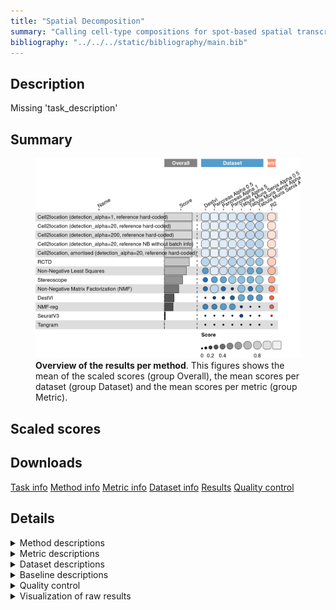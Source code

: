 ```yaml
---
title: "Spatial Decomposition"
summary: "Calling cell-type compositions for spot-based spatial transcriptomics data"
bibliography: "../../../static/bibliography/main.bib"
---
```


<script src="index_files/libs/htmlwidgets-1.5.4/htmlwidgets.js"></script>
<link href="index_files/libs/datatables-css-0.0.0/datatables-crosstalk.css" rel="stylesheet" />
<script src="index_files/libs/datatables-binding-0.25/datatables.js"></script>
<script src="index_files/libs/jquery-3.6.0/jquery-3.6.0.min.js"></script>
<link href="index_files/libs/dt-core-1.11.3/css/jquery.dataTables.min.css" rel="stylesheet" />
<link href="index_files/libs/dt-core-1.11.3/css/jquery.dataTables.extra.css" rel="stylesheet" />
<script src="index_files/libs/dt-core-1.11.3/js/jquery.dataTables.min.js"></script>
<link href="index_files/libs/dt-ext-select-1.11.3/css/select.dataTables.min.css" rel="stylesheet" />
<script src="index_files/libs/dt-ext-select-1.11.3/js/dataTables.select.min.js"></script>
<link href="index_files/libs/dt-ext-searchpanes-1.11.3/css/searchPanes.dataTables.min.css" rel="stylesheet" />
<script src="index_files/libs/dt-ext-searchpanes-1.11.3/js/dataTables.searchPanes.min.js"></script>
<script src="index_files/libs/jszip-1.11.3/jszip.min.js"></script>
<script src="index_files/libs/pdfmake-1.11.3/pdfmake.js"></script>
<script src="index_files/libs/pdfmake-1.11.3/vfs_fonts.js"></script>
<link href="index_files/libs/dt-ext-buttons-1.11.3/css/buttons.dataTables.min.css" rel="stylesheet" />
<script src="index_files/libs/dt-ext-buttons-1.11.3/js/dataTables.buttons.min.js"></script>
<script src="index_files/libs/dt-ext-buttons-1.11.3/js/buttons.html5.min.js"></script>
<script src="index_files/libs/dt-ext-buttons-1.11.3/js/buttons.colVis.min.js"></script>
<script src="index_files/libs/dt-ext-buttons-1.11.3/js/buttons.print.min.js"></script>
<link href="index_files/libs/crosstalk-1.2.0/css/crosstalk.min.css" rel="stylesheet" />
<script src="index_files/libs/crosstalk-1.2.0/js/crosstalk.min.js"></script>
<script src="index_files/libs/kePrint-0.0.1/kePrint.js"></script>
<link href="index_files/libs/lightable-0.0.1/lightable.css" rel="stylesheet" />


## Description

Missing 'task_description'

## Summary

<figure>
<img src="index.markdown_strict_files/figure-markdown_strict/summary-1.png" width="771" alt="Overview of the results per method. This figures shows the mean of the scaled scores (group Overall), the mean scores per dataset (group Dataset) and the mean scores per metric (group Metric)." />
<figcaption aria-hidden="true"><strong>Overview of the results per method</strong>. This figures shows the mean of the scaled scores (group Overall), the mean scores per dataset (group Dataset) and the mean scores per metric (group Metric).</figcaption>
</figure>

## Scaled scores

<div id="htmlwidget-9a8aeed7b8a10c10c9c7" style="width:100%;height:auto;" class="datatables html-widget"></div>
<script type="application/json" data-for="htmlwidget-9a8aeed7b8a10c10c9c7">{"x":{"filter":"none","vertical":false,"extensions":["Select","SearchPanes","Buttons"],"data":[["<a href=\"/bibliography#kleshchevnikov2022cell2location\">Cell2location, amortised (detection_alpha=20, reference hard-coded)<\/a>","<a href=\"/bibliography#kleshchevnikov2022cell2location\">Cell2location (detection_alpha=20, reference hard-coded)<\/a>","<a href=\"/bibliography#kleshchevnikov2022cell2location\">Cell2location (detection_alpha=1, reference hard-coded)<\/a>","<a href=\"/bibliography#kleshchevnikov2022cell2location\">Cell2location (detection_alpha=200, reference hard-coded)<\/a>","<a href=\"/bibliography#kleshchevnikov2022cell2location\">Cell2location (detection_alpha=20, reference NB without batch info)<\/a>","<a href=\"/bibliography#kleshchevnikov2022cell2location\">Cell2location, amortised (detection_alpha=20, reference hard-coded)<\/a>","<a href=\"/bibliography#kleshchevnikov2022cell2location\">Cell2location, amortised (detection_alpha=20, reference hard-coded)<\/a>","<a href=\"/bibliography#kleshchevnikov2022cell2location\">Cell2location (detection_alpha=200, reference hard-coded)<\/a>","<a href=\"/bibliography#kleshchevnikov2022cell2location\">Cell2location (detection_alpha=20, reference hard-coded)<\/a>","<a href=\"/bibliography#kleshchevnikov2022cell2location\">Cell2location (detection_alpha=1, reference hard-coded)<\/a>","<a href=\"/bibliography#kleshchevnikov2022cell2location\">Cell2location (detection_alpha=20, reference NB without batch info)<\/a>","<a href=\"/bibliography#lawson1995solving\">Non-Negative Least Squares<\/a>","<a href=\"/bibliography#kleshchevnikov2022cell2location\">Cell2location (detection_alpha=20, reference NB without batch info)<\/a>","<a href=\"/bibliography#kleshchevnikov2022cell2location\">Cell2location (detection_alpha=20, reference hard-coded)<\/a>","<a href=\"/bibliography#kleshchevnikov2022cell2location\">Cell2location (detection_alpha=200, reference hard-coded)<\/a>","<a href=\"/bibliography#kleshchevnikov2022cell2location\">Cell2location (detection_alpha=1, reference hard-coded)<\/a>","<a href=\"/bibliography#kleshchevnikov2022cell2location\">Cell2location (detection_alpha=1, reference hard-coded)<\/a>","<a href=\"/bibliography#cable2021robust\">RCTD<\/a>","<a href=\"/bibliography#kleshchevnikov2022cell2location\">Cell2location (detection_alpha=20, reference NB without batch info)<\/a>","<a href=\"/bibliography#kleshchevnikov2022cell2location\">Cell2location (detection_alpha=20, reference hard-coded)<\/a>","<a href=\"/bibliography#kleshchevnikov2022cell2location\">Cell2location (detection_alpha=200, reference hard-coded)<\/a>","<a href=\"/bibliography#kleshchevnikov2022cell2location\">Cell2location, amortised (detection_alpha=20, reference hard-coded)<\/a>","<a href=\"/bibliography#kleshchevnikov2022cell2location\">Cell2location (detection_alpha=1, reference hard-coded)<\/a>","<a href=\"/bibliography#kleshchevnikov2022cell2location\">Cell2location (detection_alpha=20, reference hard-coded)<\/a>","<a href=\"/bibliography#kleshchevnikov2022cell2location\">Cell2location (detection_alpha=200, reference hard-coded)<\/a>","<a href=\"/bibliography#kleshchevnikov2022cell2location\">Cell2location (detection_alpha=20, reference NB without batch info)<\/a>","<a href=\"/bibliography#kleshchevnikov2022cell2location\">Cell2location, amortised (detection_alpha=20, reference hard-coded)<\/a>","<a href=\"/bibliography#kleshchevnikov2022cell2location\">Cell2location (detection_alpha=1, reference hard-coded)<\/a>","<a href=\"/bibliography#kleshchevnikov2022cell2location\">Cell2location (detection_alpha=20, reference hard-coded)<\/a>","<a href=\"/bibliography#kleshchevnikov2022cell2location\">Cell2location (detection_alpha=200, reference hard-coded)<\/a>","<a href=\"/bibliography#cable2021robust\">RCTD<\/a>","<a href=\"/bibliography#kleshchevnikov2022cell2location\">Cell2location, amortised (detection_alpha=20, reference hard-coded)<\/a>","<a href=\"/bibliography#kleshchevnikov2022cell2location\">Cell2location (detection_alpha=20, reference NB without batch info)<\/a>","<a href=\"/bibliography#lawson1995solving\">Non-Negative Least Squares<\/a>","<a href=\"/bibliography#cable2021robust\">RCTD<\/a>","<a href=\"/bibliography#kleshchevnikov2022cell2location\">Cell2location (detection_alpha=1, reference hard-coded)<\/a>","<a href=\"/bibliography#kleshchevnikov2022cell2location\">Cell2location (detection_alpha=20, reference hard-coded)<\/a>","<a href=\"/bibliography#kleshchevnikov2022cell2location\">Cell2location (detection_alpha=200, reference hard-coded)<\/a>","<a href=\"/bibliography#cable2021robust\">RCTD<\/a>","<a href=\"/bibliography#kleshchevnikov2022cell2location\">Cell2location (detection_alpha=1, reference hard-coded)<\/a>","<a href=\"/bibliography#kleshchevnikov2022cell2location\">Cell2location (detection_alpha=20, reference hard-coded)<\/a>","<a href=\"/bibliography#kleshchevnikov2022cell2location\">Cell2location (detection_alpha=20, reference NB without batch info)<\/a>","<a href=\"/bibliography#kleshchevnikov2022cell2location\">Cell2location (detection_alpha=200, reference hard-coded)<\/a>","<a href=\"/bibliography#cichocki2009fast\">Non-Negative Matrix Factorization (NMF)<\/a>","<a href=\"/bibliography#cable2021robust\">RCTD<\/a>","<a href=\"/bibliography#lawson1995solving\">Non-Negative Least Squares<\/a>","<a href=\"/bibliography#kleshchevnikov2022cell2location\">Cell2location (detection_alpha=20, reference NB without batch info)<\/a>","<a href=\"/bibliography#kleshchevnikov2022cell2location\">Cell2location, amortised (detection_alpha=20, reference hard-coded)<\/a>","<a href=\"/bibliography#cable2021robust\">RCTD<\/a>","<a href=\"/bibliography#kleshchevnikov2022cell2location\">Cell2location, amortised (detection_alpha=20, reference hard-coded)<\/a>","<a href=\"/bibliography#cable2021robust\">RCTD<\/a>","<a href=\"/bibliography#lawson1995solving\">Non-Negative Least Squares<\/a>","<a href=\"/bibliography#andersson2020single\">Stereoscope<\/a>","<a href=\"/bibliography#andersson2020single\">Stereoscope<\/a>","<a href=\"/bibliography#lawson1995solving\">Non-Negative Least Squares<\/a>","<a href=\"/bibliography#cable2021robust\">RCTD<\/a>","<a href=\"/bibliography#andersson2020single\">Stereoscope<\/a>","<a href=\"/bibliography#cichocki2009fast\">Non-Negative Matrix Factorization (NMF)<\/a>","<a href=\"/bibliography#cichocki2009fast\">Non-Negative Matrix Factorization (NMF)<\/a>","<a href=\"/bibliography#andersson2020single\">Stereoscope<\/a>","<a href=\"/bibliography#andersson2020single\">Stereoscope<\/a>","<a href=\"/bibliography#lopez2022destvi\">DestVI<\/a>","<a href=\"/bibliography#lawson1995solving\">Non-Negative Least Squares<\/a>","<a href=\"/bibliography#andersson2020single\">Stereoscope<\/a>","<a href=\"/bibliography#lawson1995solving\">Non-Negative Least Squares<\/a>","<a href=\"/bibliography#rodriques2019slide\">NMF-reg<\/a>","<a href=\"/bibliography#andersson2020single\">Stereoscope<\/a>","<a href=\"/bibliography#lopez2022destvi\">DestVI<\/a>","<a href=\"/bibliography#lawson1995solving\">Non-Negative Least Squares<\/a>","<a href=\"/bibliography#rodriques2019slide\">NMF-reg<\/a>","<a href=\"/bibliography#lopez2022destvi\">DestVI<\/a>","<a href=\"/bibliography#cichocki2009fast\">Non-Negative Matrix Factorization (NMF)<\/a>","<a href=\"/bibliography#rodriques2019slide\">NMF-reg<\/a>","<a href=\"/bibliography#rodriques2019slide\">NMF-reg<\/a>","<a href=\"/bibliography#cichocki2009fast\">Non-Negative Matrix Factorization (NMF)<\/a>","<a href=\"/bibliography#andersson2020single\">Stereoscope<\/a>","<a href=\"/bibliography#cichocki2009fast\">Non-Negative Matrix Factorization (NMF)<\/a>","<a href=\"/bibliography#cichocki2009fast\">Non-Negative Matrix Factorization (NMF)<\/a>","<a href=\"/bibliography#lopez2022destvi\">DestVI<\/a>","<a href=\"/bibliography#lopez2022destvi\">DestVI<\/a>","<a href=\"/bibliography#stuart2019comprehensive\">SeuratV3<\/a>","<a href=\"/bibliography#lopez2022destvi\">DestVI<\/a>","<a href=\"/bibliography#rodriques2019slide\">NMF-reg<\/a>","<a href=\"/bibliography#lopez2022destvi\">DestVI<\/a>","<a href=\"/bibliography#cichocki2009fast\">Non-Negative Matrix Factorization (NMF)<\/a>","<a href=\"/bibliography#rodriques2019slide\">NMF-reg<\/a>","<a href=\"/bibliography#lopez2022destvi\">DestVI<\/a>","<a href=\"/bibliography#stuart2019comprehensive\">SeuratV3<\/a>","<a href=\"/bibliography#biancalani2021deep\">Tangram<\/a>","<a href=\"/bibliography#biancalani2021deep\">Tangram<\/a>","<a href=\"/bibliography#biancalani2021deep\">Tangram<\/a>","<a href=\"/bibliography#biancalani2021deep\">Tangram<\/a>","<a href=\"/bibliography#biancalani2021deep\">Tangram<\/a>","<a href=\"/bibliography#rodriques2019slide\">NMF-reg<\/a>","<a href=\"/bibliography#stuart2019comprehensive\">SeuratV3<\/a>","<a href=\"/bibliography#biancalani2021deep\">Tangram<\/a>","<a href=\"/bibliography#stuart2019comprehensive\">SeuratV3<\/a>","<a href=\"/bibliography#biancalani2021deep\">Tangram<\/a>","<a href=\"/bibliography#stuart2019comprehensive\">SeuratV3<\/a>","<a href=\"/bibliography#stuart2019comprehensive\">SeuratV3<\/a>","<a href=\"/bibliography#rodriques2019slide\">NMF-reg<\/a>","<a href=\"/bibliography#stuart2019comprehensive\">SeuratV3<\/a>","<a href=\"/bibliography#biancalani2021deep\">Tangram<\/a>","<a href=\"/bibliography#stuart2019comprehensive\">SeuratV3<\/a>"],["<a href=\"/bibliography#luecken2022benchmarking\">Pancreas (alpha=0.5)<\/a>","<a href=\"/bibliography#luecken2022benchmarking\">Pancreas (alpha=0.5)<\/a>","<a href=\"/bibliography#luecken2022benchmarking\">Pancreas (alpha=0.5)<\/a>","<a href=\"/bibliography#luecken2022benchmarking\">Pancreas (alpha=0.5)<\/a>","<a href=\"/bibliography#luecken2022benchmarking\">Pancreas (alpha=0.5)<\/a>","<a href=\"/bibliography#lopez2022destvi\">DestVI<\/a>","<a href=\"/bibliography#luecken2022benchmarking\">Pancreas (alpha=1)<\/a>","<a href=\"/bibliography#lopez2022destvi\">DestVI<\/a>","<a href=\"/bibliography#lopez2022destvi\">DestVI<\/a>","<a href=\"/bibliography#lopez2022destvi\">DestVI<\/a>","<a href=\"/bibliography#luecken2022benchmarking\">Pancreas (alpha=1)<\/a>","<a href=\"/bibliography#luecken2022benchmarking\">Pancreas (alpha=0.5)<\/a>","<a href=\"/bibliography#lopez2022destvi\">DestVI<\/a>","<a href=\"/bibliography#luecken2022benchmarking\">Pancreas (alpha=1)<\/a>","<a href=\"/bibliography#luecken2022benchmarking\">Pancreas (alpha=1)<\/a>","<a href=\"/bibliography#luecken2022benchmarking\">Pancreas (alpha=1)<\/a>","<a href=\"/bibliography#luecken2022benchmarking\">Pancreas (alpha=5)<\/a>","<a href=\"/bibliography#luecken2022benchmarking\">Pancreas (alpha=0.5)<\/a>","<a href=\"/bibliography#luecken2022benchmarking\">Pancreas (alpha=5)<\/a>","<a href=\"/bibliography#luecken2022benchmarking\">Pancreas (alpha=5)<\/a>","<a href=\"/bibliography#luecken2022benchmarking\">Pancreas (alpha=5)<\/a>","<a href=\"/bibliography#luecken2022benchmarking\">Pancreas (alpha=5)<\/a>","Overall mean","Overall mean","Overall mean","Overall mean","Overall mean","<a href=\"/bibliography#tabula2020single\">Tabula muris senis (alpha=0.5)<\/a>","<a href=\"/bibliography#tabula2020single\">Tabula muris senis (alpha=0.5)<\/a>","<a href=\"/bibliography#tabula2020single\">Tabula muris senis (alpha=0.5)<\/a>","<a href=\"/bibliography#luecken2022benchmarking\">Pancreas (alpha=1)<\/a>","<a href=\"/bibliography#tabula2020single\">Tabula muris senis (alpha=0.5)<\/a>","<a href=\"/bibliography#tabula2020single\">Tabula muris senis (alpha=0.5)<\/a>","<a href=\"/bibliography#luecken2022benchmarking\">Pancreas (alpha=1)<\/a>","<a href=\"/bibliography#tabula2020single\">Tabula muris senis (alpha=0.5)<\/a>","<a href=\"/bibliography#tabula2020single\">Tabula muris senis (alpha=1)<\/a>","<a href=\"/bibliography#tabula2020single\">Tabula muris senis (alpha=1)<\/a>","<a href=\"/bibliography#tabula2020single\">Tabula muris senis (alpha=1)<\/a>","Overall mean","<a href=\"/bibliography#tabula2020single\">Tabula muris senis (alpha=5)<\/a>","<a href=\"/bibliography#tabula2020single\">Tabula muris senis (alpha=5)<\/a>","<a href=\"/bibliography#tabula2020single\">Tabula muris senis (alpha=1)<\/a>","<a href=\"/bibliography#tabula2020single\">Tabula muris senis (alpha=5)<\/a>","<a href=\"/bibliography#luecken2022benchmarking\">Pancreas (alpha=0.5)<\/a>","<a href=\"/bibliography#lopez2022destvi\">DestVI<\/a>","<a href=\"/bibliography#luecken2022benchmarking\">Pancreas (alpha=5)<\/a>","<a href=\"/bibliography#tabula2020single\">Tabula muris senis (alpha=5)<\/a>","<a href=\"/bibliography#tabula2020single\">Tabula muris senis (alpha=1)<\/a>","<a href=\"/bibliography#luecken2022benchmarking\">Pancreas (alpha=5)<\/a>","<a href=\"/bibliography#tabula2020single\">Tabula muris senis (alpha=5)<\/a>","<a href=\"/bibliography#tabula2020single\">Tabula muris senis (alpha=1)<\/a>","<a href=\"/bibliography#tabula2020single\">Tabula muris senis (alpha=0.5)<\/a>","<a href=\"/bibliography#tabula2020single\">Tabula muris senis (alpha=5)<\/a>","<a href=\"/bibliography#luecken2022benchmarking\">Pancreas (alpha=5)<\/a>","Overall mean","<a href=\"/bibliography#tabula2020single\">Tabula muris senis (alpha=5)<\/a>","<a href=\"/bibliography#tabula2020single\">Tabula muris senis (alpha=0.5)<\/a>","<a href=\"/bibliography#tabula2020single\">Tabula muris senis (alpha=0.5)<\/a>","<a href=\"/bibliography#tabula2020single\">Tabula muris senis (alpha=5)<\/a>","<a href=\"/bibliography#tabula2020single\">Tabula muris senis (alpha=1)<\/a>","Overall mean","<a href=\"/bibliography#tabula2020single\">Tabula muris senis (alpha=0.5)<\/a>","<a href=\"/bibliography#tabula2020single\">Tabula muris senis (alpha=1)<\/a>","<a href=\"/bibliography#luecken2022benchmarking\">Pancreas (alpha=1)<\/a>","<a href=\"/bibliography#tabula2020single\">Tabula muris senis (alpha=5)<\/a>","<a href=\"/bibliography#luecken2022benchmarking\">Pancreas (alpha=1)<\/a>","<a href=\"/bibliography#luecken2022benchmarking\">Pancreas (alpha=0.5)<\/a>","<a href=\"/bibliography#tabula2020single\">Tabula muris senis (alpha=5)<\/a>","<a href=\"/bibliography#lopez2022destvi\">DestVI<\/a>","<a href=\"/bibliography#luecken2022benchmarking\">Pancreas (alpha=5)<\/a>","<a href=\"/bibliography#tabula2020single\">Tabula muris senis (alpha=1)<\/a>","Overall mean","<a href=\"/bibliography#luecken2022benchmarking\">Pancreas (alpha=0.5)<\/a>","<a href=\"/bibliography#lopez2022destvi\">DestVI<\/a>","<a href=\"/bibliography#tabula2020single\">Tabula muris senis (alpha=1)<\/a>","<a href=\"/bibliography#lopez2022destvi\">DestVI<\/a>","<a href=\"/bibliography#luecken2022benchmarking\">Pancreas (alpha=1)<\/a>","<a href=\"/bibliography#lopez2022destvi\">DestVI<\/a>","<a href=\"/bibliography#luecken2022benchmarking\">Pancreas (alpha=5)<\/a>","Overall mean","<a href=\"/bibliography#tabula2020single\">Tabula muris senis (alpha=0.5)<\/a>","<a href=\"/bibliography#luecken2022benchmarking\">Pancreas (alpha=0.5)<\/a>","Overall mean","<a href=\"/bibliography#luecken2022benchmarking\">Pancreas (alpha=1)<\/a>","<a href=\"/bibliography#luecken2022benchmarking\">Pancreas (alpha=5)<\/a>","<a href=\"/bibliography#tabula2020single\">Tabula muris senis (alpha=0.5)<\/a>","<a href=\"/bibliography#lopez2022destvi\">DestVI<\/a>","<a href=\"/bibliography#tabula2020single\">Tabula muris senis (alpha=1)<\/a>","<a href=\"/bibliography#tabula2020single\">Tabula muris senis (alpha=5)<\/a>","<a href=\"/bibliography#luecken2022benchmarking\">Pancreas (alpha=5)<\/a>","<a href=\"/bibliography#luecken2022benchmarking\">Pancreas (alpha=0.5)<\/a>","<a href=\"/bibliography#tabula2020single\">Tabula muris senis (alpha=0.5)<\/a>","<a href=\"/bibliography#tabula2020single\">Tabula muris senis (alpha=1)<\/a>","<a href=\"/bibliography#tabula2020single\">Tabula muris senis (alpha=5)<\/a>","<a href=\"/bibliography#tabula2020single\">Tabula muris senis (alpha=5)<\/a>","<a href=\"/bibliography#luecken2022benchmarking\">Pancreas (alpha=1)<\/a>","<a href=\"/bibliography#luecken2022benchmarking\">Pancreas (alpha=0.5)<\/a>","Overall mean","<a href=\"/bibliography#luecken2022benchmarking\">Pancreas (alpha=5)<\/a>","Overall mean","<a href=\"/bibliography#tabula2020single\">Tabula muris senis (alpha=1)<\/a>","<a href=\"/bibliography#luecken2022benchmarking\">Pancreas (alpha=1)<\/a>","<a href=\"/bibliography#lopez2022destvi\">DestVI<\/a>","<a href=\"/bibliography#lopez2022destvi\">DestVI<\/a>"],[0.938232060408914,0.927220297993309,0.926978646239252,0.92624004172418,0.925860479954771,0.901607874896548,0.90134173418126,0.898405810246326,0.89840133097297,0.898395883259656,0.898216489533274,0.898151642195188,0.897541745967031,0.896193262791384,0.895396904177043,0.894989992837817,0.874000482377635,0.873236485988656,0.873229294215011,0.872656606420696,0.867235908600057,0.864027945032441,0.850721062885752,0.849661043139753,0.84720099801196,0.843151808214128,0.839446825076579,0.836552318492547,0.835271637593787,0.833320175487664,0.828056264461866,0.826269928733954,0.82355715440992,0.812098546717623,0.781324334724555,0.770154030497462,0.766418056561014,0.762496562531573,0.759603172076405,0.753976086495897,0.751466109645112,0.747481288209473,0.747311583316874,0.745487142219161,0.741199784047366,0.738827482484862,0.736176205209414,0.734407812131851,0.733763838319651,0.710240420151086,0.698097064159063,0.697114209461223,0.684052907394539,0.669182788429334,0.668143456367599,0.661544432833675,0.631603504784515,0.625764961097994,0.607607900504665,0.577822503498685,0.559044206738948,0.538727680128474,0.533121857292658,0.520668873859482,0.507876729268587,0.500472703263322,0.49530162777347,0.494958105161932,0.48981372715305,0.470129487635342,0.460519567868247,0.441261081565901,0.407414607765938,0.396577767831607,0.34867419752015,0.334677241432612,0.318572306165349,0.315855399631147,0.297648327573047,0.294967543701427,0.188573148718442,0.150988144777334,0.144811658921822,0.131064395743278,0.126865663822845,0.105054296155784,-0.00913341534232281,-0.106597991494845,-0.137431272137131,-0.17225993457808,-0.18864207538972,-0.193585022720961,-0.210571310016285,-0.236084552590094,-0.241376886431896,-0.245313149251227,-0.272927369393957,-0.298659398070576,-0.369344406789293,-0.582764449171099,-0.629882697609147,-0.702320781830095,-0.942813022400626,-2.57535685697605],[0.938232060408914,0.927220297993309,0.926978646239252,0.92624004172418,0.925860479954771,0.901607874896548,0.90134173418126,0.898405810246326,0.89840133097297,0.898395883259656,0.898216489533274,0.898151642195188,0.897541745967031,0.896193262791384,0.895396904177043,0.894989992837817,0.874000482377635,0.873236485988656,0.873229294215011,0.872656606420696,0.867235908600057,0.864027945032441,0.850721062885752,0.849661043139753,0.84720099801196,0.843151808214128,0.839446825076579,0.836552318492547,0.835271637593787,0.833320175487664,0.828056264461866,0.826269928733954,0.82355715440992,0.812098546717623,0.781324334724555,0.770154030497462,0.766418056561014,0.762496562531573,0.759603172076405,0.753976086495897,0.751466109645112,0.747481288209473,0.747311583316874,0.745487142219161,0.741199784047366,0.738827482484862,0.736176205209414,0.734407812131851,0.733763838319651,0.710240420151086,0.698097064159063,0.697114209461223,0.684052907394539,0.669182788429334,0.668143456367599,0.661544432833675,0.631603504784515,0.625764961097994,0.607607900504665,0.577822503498685,0.559044206738948,0.538727680128474,0.533121857292658,0.520668873859482,0.507876729268587,0.500472703263322,0.49530162777347,0.494958105161932,0.48981372715305,0.470129487635342,0.460519567868247,0.441261081565901,0.407414607765938,0.396577767831607,0.34867419752015,0.334677241432612,0.318572306165349,0.315855399631147,0.297648327573047,0.294967543701427,0.188573148718442,0.150988144777334,0.144811658921822,0.131064395743278,0.126865663822845,0.105054296155784,-0.00913341534232281,-0.106597991494845,-0.137431272137131,-0.17225993457808,-0.18864207538972,-0.193585022720961,-0.210571310016285,-0.236084552590094,-0.241376886431896,-0.245313149251227,-0.272927369393957,-0.298659398070576,-0.369344406789293,-0.582764449171099,-0.629882697609147,-0.702320781830095,-0.942813022400626,-2.57535685697605],[27260,24193,24945,4316,31740,15649,31170,24719,16749,11958,24307,320,10908,8841,4881,22372,7701,700,24327,27400,22661,13431,15736.5714285714,21646.1428571429,17112.7142857143,24436,25624.7142857143,15928,26349,23792,677,27581,26119,80,958,23772,23811,26544,1289.71428571429,3480,24180,26982,12876,330,3949,79,26669,58845,687,5437,1008,389,3817,369,242.714285714286,1049,3599,429,390,4802,4058.57142857143,25920,399,379,370,150,615,8760,62,159,24093,301.285714285714,350,470,599,14829,90,171,1299,12006.2857142857,1008,5963,489.428571428571,1449,100,869,16560,988,395,169,685,1149,1082,559,949,159,769,1369.85714285714,727,836.714285714286,869,727,5950,689],[1735.7,1410.2,1410.7,1048.7,1494.4,2093.1,1849.5,1793.5,1904.6,1274.3,1142.9,55.9,1290.6,941.2,838.6,1227.1,916.1,66.1,1140.9,1429.5,1432.7,1239.2,1169.17142857143,1385.85714285714,1270.5,1393.84285714286,1527.22857142857,962.4,1435.1,1448,84.5,1616.6,1504.1,112.1,93.8,1445,1451.5,1416.2,87.7714285714286,948.6,1128.9,1493,915.8,162.5,100.4,124.4,1691,1582.3,84.6,574.2,90.7,20.8,1460.7,1359.5,59.4285714285714,94.3,1676.6,1089.1,553.6,1576,1639.85714285714,1650.8,24.7,1265.1,17,1310.7,1593.5,1373.9,61.1,1447.3,1652.1,712.314285714286,2005.3,246.5,573.9,2547.6,1055.3,320.3,1258.5,1620.25714285714,116.7,1599.5,1027.25714285714,1233.8,1231.5,508.5,2573.2,120.5,1048.8,364,1198.5,1518.6,1538.7,1162,127.2,627.9,93.8,1143.17142857143,113,114.485714285714,510.5,114.1,1705.7,116.1],[14.2578125,4.4921875,5.859375,5.859375,3.125,40.72265625,14.94140625,5.078125,4.98046875,3.515625,3.125,0.6466796875,3.515625,1.171875,1.46484375,4.1015625,5.859375,2.34375,3.125,1.85546875,5.56640625,14.94140625,3.36216517857143,2.34375,3.11104910714286,4.24107142857143,18.1501116071429,1.26953125,1.26953125,1.26953125,2.34375,15.234375,6.0546875,0.40244140625,4.98046875,1.3671875,1.26953125,1.26953125,3.69698660714286,1.5625,1.3671875,5.37109375,1.26953125,0.64658203125,3.90625,0.37236328125,5.37109375,14.35546875,2.34375,12.59765625,4.98046875,0.829296875,1.3671875,1.171875,0.504366629464286,4.98046875,1.46484375,0.82802734375,0.82822265625,1.3671875,1.32533482142857,2.1484375,0.2263671875,1.171875,0.828515625,1.3671875,1.26953125,2.05078125,0.22490234375,1.3671875,2.05078125,0.813309151785714,1.46484375,2.24609375,0.8275390625,1.46484375,0.647265625,1.26953125,1.66015625,2.37165178571429,212.79296875,1.953125,2.41350446428571,1.66015625,0.64599609375,3.61328125,5.078125,191.40625,1.3671875,0.9765625,0.9765625,1.3671875,1.3671875,3.61328125,184.27734375,0.9765625,99.70703125,1.45089285714286,93.75,170.186941964286,3.22265625,101.66015625,3.125,307.71484375],["<a href=\"https://github.com/BayraktarLab/cell2location\">v0.1<\/a>","<a href=\"https://github.com/BayraktarLab/cell2location\">v0.1<\/a>","<a href=\"https://github.com/BayraktarLab/cell2location\">v0.1<\/a>","<a href=\"https://github.com/BayraktarLab/cell2location\">v0.1<\/a>","<a href=\"https://github.com/BayraktarLab/cell2location\">v0.1<\/a>","<a href=\"https://github.com/BayraktarLab/cell2location\">v0.1<\/a>","<a href=\"https://github.com/BayraktarLab/cell2location\">v0.1<\/a>","<a href=\"https://github.com/BayraktarLab/cell2location\">v0.1<\/a>","<a href=\"https://github.com/BayraktarLab/cell2location\">v0.1<\/a>","<a href=\"https://github.com/BayraktarLab/cell2location\">v0.1<\/a>","<a href=\"https://github.com/BayraktarLab/cell2location\">v0.1<\/a>","<a href=\"https://docs.scipy.org/doc/scipy/reference/generated/scipy.optimize.nnls.html\">v1.9.3<\/a>","<a href=\"https://github.com/BayraktarLab/cell2location\">v0.1<\/a>","<a href=\"https://github.com/BayraktarLab/cell2location\">v0.1<\/a>","<a href=\"https://github.com/BayraktarLab/cell2location\">v0.1<\/a>","<a href=\"https://github.com/BayraktarLab/cell2location\">v0.1<\/a>","<a href=\"https://github.com/BayraktarLab/cell2location\">v0.1<\/a>","<a href=\"https://github.com/dmcable/spacexr\">v2.0.1<\/a>","<a href=\"https://github.com/BayraktarLab/cell2location\">v0.1<\/a>","<a href=\"https://github.com/BayraktarLab/cell2location\">v0.1<\/a>","<a href=\"https://github.com/BayraktarLab/cell2location\">v0.1<\/a>","<a href=\"https://github.com/BayraktarLab/cell2location\">v0.1<\/a>","<a href=\"https://github.com/BayraktarLab/cell2location\">v0.1<\/a>","<a href=\"https://github.com/BayraktarLab/cell2location\">v0.1<\/a>","<a href=\"https://github.com/BayraktarLab/cell2location\">v0.1<\/a>","<a href=\"https://github.com/BayraktarLab/cell2location\">v0.1<\/a>","<a href=\"https://github.com/BayraktarLab/cell2location\">v0.1<\/a>","<a href=\"https://github.com/BayraktarLab/cell2location\">v0.1<\/a>","<a href=\"https://github.com/BayraktarLab/cell2location\">v0.1<\/a>","<a href=\"https://github.com/BayraktarLab/cell2location\">v0.1<\/a>","<a href=\"https://github.com/dmcable/spacexr\">v2.0.1<\/a>","<a href=\"https://github.com/BayraktarLab/cell2location\">v0.1<\/a>","<a href=\"https://github.com/BayraktarLab/cell2location\">v0.1<\/a>","<a href=\"https://docs.scipy.org/doc/scipy/reference/generated/scipy.optimize.nnls.html\">v1.9.3<\/a>","<a href=\"https://github.com/dmcable/spacexr\">v2.0.1<\/a>","<a href=\"https://github.com/BayraktarLab/cell2location\">v0.1<\/a>","<a href=\"https://github.com/BayraktarLab/cell2location\">v0.1<\/a>","<a href=\"https://github.com/BayraktarLab/cell2location\">v0.1<\/a>","<a href=\"https://github.com/dmcable/spacexr\">v2.0.1<\/a>","<a href=\"https://github.com/BayraktarLab/cell2location\">v0.1<\/a>","<a href=\"https://github.com/BayraktarLab/cell2location\">v0.1<\/a>","<a href=\"https://github.com/BayraktarLab/cell2location\">v0.1<\/a>","<a href=\"https://github.com/BayraktarLab/cell2location\">v0.1<\/a>","<a href=\"https://scikit-learn.org/stable/modules/generated/sklearn.decomposition.NMF.html\">v1.0.2<\/a>","<a href=\"https://github.com/dmcable/spacexr\">v2.0.1<\/a>","<a href=\"https://docs.scipy.org/doc/scipy/reference/generated/scipy.optimize.nnls.html\">v1.9.3<\/a>","<a href=\"https://github.com/BayraktarLab/cell2location\">v0.1<\/a>","<a href=\"https://github.com/BayraktarLab/cell2location\">v0.1<\/a>","<a href=\"https://github.com/dmcable/spacexr\">v2.0.1<\/a>","<a href=\"https://github.com/BayraktarLab/cell2location\">v0.1<\/a>","<a href=\"https://github.com/dmcable/spacexr\">v2.0.1<\/a>","<a href=\"https://docs.scipy.org/doc/scipy/reference/generated/scipy.optimize.nnls.html\">v1.9.3<\/a>","<a href=\"https://github.com/scverse/scvi-tools\">v0.19.0<\/a>","<a href=\"https://github.com/scverse/scvi-tools\">v0.19.0<\/a>","<a href=\"https://docs.scipy.org/doc/scipy/reference/generated/scipy.optimize.nnls.html\">v1.9.3<\/a>","<a href=\"https://github.com/dmcable/spacexr\">v2.0.1<\/a>","<a href=\"https://github.com/scverse/scvi-tools\">v0.19.0<\/a>","<a href=\"https://scikit-learn.org/stable/modules/generated/sklearn.decomposition.NMF.html\">v1.0.2<\/a>","<a href=\"https://scikit-learn.org/stable/modules/generated/sklearn.decomposition.NMF.html\">v1.0.2<\/a>","<a href=\"https://github.com/scverse/scvi-tools\">v0.19.0<\/a>","<a href=\"https://github.com/scverse/scvi-tools\">v0.19.0<\/a>","<a href=\"https://github.com/YosefLab/scvi-tools\">v0.19.0<\/a>","<a href=\"https://docs.scipy.org/doc/scipy/reference/generated/scipy.optimize.nnls.html\">v1.9.3<\/a>","<a href=\"https://github.com/scverse/scvi-tools\">v0.19.0<\/a>","<a href=\"https://docs.scipy.org/doc/scipy/reference/generated/scipy.optimize.nnls.html\">v1.9.3<\/a>","<a href=\"https://github.com/tudaga/NMFreg_tutorial\">v1.0.2<\/a>","<a href=\"https://github.com/scverse/scvi-tools\">v0.19.0<\/a>","<a href=\"https://github.com/YosefLab/scvi-tools\">v0.19.0<\/a>","<a href=\"https://docs.scipy.org/doc/scipy/reference/generated/scipy.optimize.nnls.html\">v1.9.3<\/a>","<a href=\"https://github.com/tudaga/NMFreg_tutorial\">v1.0.2<\/a>","<a href=\"https://github.com/YosefLab/scvi-tools\">v0.19.0<\/a>","<a href=\"https://scikit-learn.org/stable/modules/generated/sklearn.decomposition.NMF.html\">v1.0.2<\/a>","<a href=\"https://github.com/tudaga/NMFreg_tutorial\">v1.0.2<\/a>","<a href=\"https://github.com/tudaga/NMFreg_tutorial\">v1.0.2<\/a>","<a href=\"https://scikit-learn.org/stable/modules/generated/sklearn.decomposition.NMF.html\">v1.0.2<\/a>","<a href=\"https://github.com/scverse/scvi-tools\">v0.19.0<\/a>","<a href=\"https://scikit-learn.org/stable/modules/generated/sklearn.decomposition.NMF.html\">v1.0.2<\/a>","<a href=\"https://scikit-learn.org/stable/modules/generated/sklearn.decomposition.NMF.html\">v1.0.2<\/a>","<a href=\"https://github.com/YosefLab/scvi-tools\">v0.19.0<\/a>","<a href=\"https://github.com/YosefLab/scvi-tools\">v0.19.0<\/a>","<a href=\"https://satijalab.org/seurat/archive/v3.2/spatial_vignette.html\">v4.1.1<\/a>","<a href=\"https://github.com/YosefLab/scvi-tools\">v0.19.0<\/a>","<a href=\"https://github.com/tudaga/NMFreg_tutorial\">v1.0.2<\/a>","<a href=\"https://github.com/YosefLab/scvi-tools\">v0.19.0<\/a>","<a href=\"https://scikit-learn.org/stable/modules/generated/sklearn.decomposition.NMF.html\">v1.0.2<\/a>","<a href=\"https://github.com/tudaga/NMFreg_tutorial\">v1.0.2<\/a>","<a href=\"https://github.com/YosefLab/scvi-tools\">v0.19.0<\/a>","<a href=\"https://satijalab.org/seurat/archive/v3.2/spatial_vignette.html\">v4.1.1<\/a>","<a href=\"https://github.com/broadinstitute/Tangram\">v1.0.3<\/a>","<a href=\"https://github.com/broadinstitute/Tangram\">v1.0.3<\/a>","<a href=\"https://github.com/broadinstitute/Tangram\">v1.0.3<\/a>","<a href=\"https://github.com/broadinstitute/Tangram\">v1.0.3<\/a>","<a href=\"https://github.com/broadinstitute/Tangram\">v1.0.3<\/a>","<a href=\"https://github.com/tudaga/NMFreg_tutorial\">v1.0.2<\/a>","<a href=\"https://satijalab.org/seurat/archive/v3.2/spatial_vignette.html\">v4.1.1<\/a>","<a href=\"https://github.com/broadinstitute/Tangram\">v1.0.3<\/a>","<a href=\"https://satijalab.org/seurat/archive/v3.2/spatial_vignette.html\">v4.1.1<\/a>","<a href=\"https://github.com/broadinstitute/Tangram\">v1.0.3<\/a>","<a href=\"https://satijalab.org/seurat/archive/v3.2/spatial_vignette.html\">v4.1.1<\/a>","<a href=\"https://satijalab.org/seurat/archive/v3.2/spatial_vignette.html\">v4.1.1<\/a>","<a href=\"https://github.com/tudaga/NMFreg_tutorial\">v1.0.2<\/a>","<a href=\"https://satijalab.org/seurat/archive/v3.2/spatial_vignette.html\">v4.1.1<\/a>","<a href=\"https://github.com/broadinstitute/Tangram\">v1.0.3<\/a>","<a href=\"https://satijalab.org/seurat/archive/v3.2/spatial_vignette.html\">v4.1.1<\/a>"]],"container":"<table class=\"stripe compact\">\n  <thead>\n    <tr>\n      <th>Method<\/th>\n      <th>Dataset<\/th>\n      <th>Mean score<\/th>\n      <th>r2<\/th>\n      <th>Runtime (s)<\/th>\n      <th>CPU (%)<\/th>\n      <th>Memory (GB)<\/th>\n      <th>Library<\/th>\n    <\/tr>\n  <\/thead>\n<\/table>","options":{"dom":"Bfrtip","paging":false,"columnDefs":[{"targets":5,"render":"function(data, type, row, meta) {\n    return type !== 'display' ? data : DTWidget.formatRound(data, 0, 3, \",\", \".\", null);\n  }"},{"targets":4,"render":"function(data, type, row, meta) {\n    return type !== 'display' ? data : DTWidget.formatRound(data, 0, 3, \",\", \".\", null);\n  }"},{"targets":6,"render":"function(data, type, row, meta) {\n    return type !== 'display' ? data : DTWidget.formatRound(data, 2, 3, \",\", \".\", null);\n  }"},{"targets":2,"render":"function(data, type, row, meta) {\n    return type !== 'display' ? data : DTWidget.formatRound(data, 2, 3, \",\", \".\", null);\n  }"},{"targets":3,"render":"function(data, type, row, meta) {\n    return type !== 'display' ? data : DTWidget.formatRound(data, 2, 3, \",\", \".\", null);\n  }"},{"searchPanes":{"show":false},"targets":[2,3,4,5,6,7]},{"searchPanes":{"preSelect":"Overall mean"},"targets":1},{"className":"dt-right","targets":[2,3,4,5,6]}],"buttons":["searchPanes",{"extend":"collection","buttons":["csv","excel","pdf"],"text":"Download"}],"language":{"searchPanes":{"collapse":"Filter Rows"}},"order":[],"autoWidth":false,"orderClasses":false}},"evals":["options.columnDefs.0.render","options.columnDefs.1.render","options.columnDefs.2.render","options.columnDefs.3.render","options.columnDefs.4.render"],"jsHooks":[]}</script>
<!--### DestVI-->

## Downloads

<a href="data/task_info.json" class="btn btn-secondary">Task info</a>
<a href="data/method_info.json" class="btn btn-secondary">Method info</a>
<a href="data/metric_info.json" class="btn btn-secondary">Metric info</a>
<a href="data/dataset_info.json" class="btn btn-secondary">Dataset info</a>
<a href="data/results.json" class="btn btn-secondary">Results</a>
<a href="data/quality_control.json" class="btn btn-secondary">Quality control</a>

## Details

<details>
<summary>
Method descriptions
</summary>

-   **[Cell2location, amortised (detection_alpha=20, reference hard-coded)](https://github.com/BayraktarLab/cell2location)**: Missing 'method_description'. [\[kleshchevnikov2022cell2location\]](/bibliography#kleshchevnikov2022cell2location)

<!-- -->

-   **[Cell2location (detection_alpha=1, reference hard-coded)](https://github.com/BayraktarLab/cell2location)**: Missing 'method_description'. [\[kleshchevnikov2022cell2location\]](/bibliography#kleshchevnikov2022cell2location)

<!-- -->

-   **[Cell2location (detection_alpha=20, reference hard-coded)](https://github.com/BayraktarLab/cell2location)**: Missing 'method_description'. [\[kleshchevnikov2022cell2location\]](/bibliography#kleshchevnikov2022cell2location)

<!-- -->

-   **[Cell2location (detection_alpha=200, reference hard-coded)](https://github.com/BayraktarLab/cell2location)**: Missing 'method_description'. [\[kleshchevnikov2022cell2location\]](/bibliography#kleshchevnikov2022cell2location)

<!-- -->

-   **[Cell2location (detection_alpha=20, reference NB without batch info)](https://github.com/BayraktarLab/cell2location)**: Missing 'method_description'. [\[kleshchevnikov2022cell2location\]](/bibliography#kleshchevnikov2022cell2location)

<!-- -->

-   **[DestVI](https://github.com/YosefLab/scvi-tools)**: Missing 'method_description'. [\[lopez2022destvi\]](/bibliography#lopez2022destvi)

<!-- -->

-   **[Non-Negative Matrix Factorization (NMF)](https://scikit-learn.org/stable/modules/generated/sklearn.decomposition.NMF.html)**: Missing 'method_description'. [\[cichocki2009fast\]](/bibliography#cichocki2009fast)

<!-- -->

-   **[NMF-reg](https://github.com/tudaga/NMFreg_tutorial)**: Missing 'method_description'. [\[rodriques2019slide\]](/bibliography#rodriques2019slide)

<!-- -->

-   **[Non-Negative Least Squares](https://docs.scipy.org/doc/scipy/reference/generated/scipy.optimize.nnls.html)**: Missing 'method_description'. [\[lawson1995solving\]](/bibliography#lawson1995solving)

<!-- -->

-   **[Random Proportions](https://github.com/openproblems-bio/openproblems)**: Missing 'method_description'. [\[openproblems\]](/bibliography#openproblems)

<!-- -->

-   **[RCTD](https://github.com/dmcable/spacexr)**: Missing 'method_description'. [\[cable2021robust\]](/bibliography#cable2021robust)

<!-- -->

-   **[SeuratV3](https://satijalab.org/seurat/archive/v3.2/spatial_vignette.html)**: Missing 'method_description'. [\[stuart2019comprehensive\]](/bibliography#stuart2019comprehensive)

<!-- -->

-   **[Stereoscope](https://github.com/scverse/scvi-tools)**: Missing 'method_description'. [\[andersson2020single\]](/bibliography#andersson2020single)

<!-- -->

-   **[Tangram](https://github.com/broadinstitute/Tangram)**: Missing 'method_description'. [\[biancalani2021deep\]](/bibliography#biancalani2021deep)

<!-- -->

-   **[True Proportions](https://github.com/openproblems-bio/openproblems)**: Missing 'method_description'. [\[openproblems\]](/bibliography#openproblems)

</details>
<details>
<summary>
Metric descriptions
</summary>

-   **r2**: Missing 'metric_description'. [\[miles2005rsquared\]](/bibliography#miles2005rsquared)

</details>
<details>
<summary>
Dataset descriptions
</summary>

-   **DestVI**: Missing 'dataset_description'. [\[lopez2022destvi\]](/bibliography#lopez2022destvi)

<!-- -->

-   **Pancreas (alpha=0.5)**: Missing 'dataset_description'. [\[luecken2022benchmarking\]](/bibliography#luecken2022benchmarking)

<!-- -->

-   **Pancreas (alpha=1)**: Missing 'dataset_description'. [\[luecken2022benchmarking\]](/bibliography#luecken2022benchmarking)

<!-- -->

-   **Pancreas (alpha=5)**: Missing 'dataset_description'. [\[luecken2022benchmarking\]](/bibliography#luecken2022benchmarking)

<!-- -->

-   **Tabula muris senis (alpha=0.5)**: Missing 'dataset_description'. [\[tabula2020single\]](/bibliography#tabula2020single)

<!-- -->

-   **Tabula muris senis (alpha=1)**: Missing 'dataset_description'. [\[tabula2020single\]](/bibliography#tabula2020single)

<!-- -->

-   **Tabula muris senis (alpha=5)**: Missing 'dataset_description'. [\[tabula2020single\]](/bibliography#tabula2020single)

</details>
<details>
<summary>
Baseline descriptions
</summary>

-   **Random Proportions**: Missing 'method_description'.

<!-- -->

-   **True Proportions**: Missing 'method_description'.

</details>
<details>
<summary>
Quality control
</summary>
<table class="table lightable-paper" style='margin-left: auto; margin-right: auto; font-family: "Arial Narrow", arial, helvetica, sans-serif; margin-left: auto; margin-right: auto;'>
 <thead>
  <tr>
   <th style="text-align:left;"> Category </th>
   <th style="text-align:left;"> Name </th>
   <th style="text-align:right;"> Value </th>
   <th style="text-align:left;"> Condition </th>
   <th style="text-align:left;"> Severity </th>
  </tr>
 </thead>
<tbody>
  <tr>
   <td style="text-align:left;" data-toggle="tooltip" data-container="body" data-placement="right" title="Dataset metadata field 'dataset_description' should be defined
  Task id: spatial_decomposition
  Field: dataset_description
"> Dataset info </td>
   <td style="text-align:left;" data-toggle="tooltip" data-container="body" data-placement="right" title="Dataset metadata field 'dataset_description' should be defined
  Task id: spatial_decomposition
  Field: dataset_description
"> Pct 'dataset_description' missing </td>
   <td style="text-align:right;" data-toggle="tooltip" data-container="body" data-placement="right" title="Dataset metadata field 'dataset_description' should be defined
  Task id: spatial_decomposition
  Field: dataset_description
"> 1.000000 </td>
   <td style="text-align:left;" data-toggle="tooltip" data-container="body" data-placement="right" title="Dataset metadata field 'dataset_description' should be defined
  Task id: spatial_decomposition
  Field: dataset_description
"> percent_missing(dataset_info, field) </td>
   <td style="text-align:left;color: red !important;" data-toggle="tooltip" data-container="body" data-placement="right" title="Dataset metadata field 'dataset_description' should be defined
  Task id: spatial_decomposition
  Field: dataset_description
"> ✗✗ </td>
  </tr>
  <tr>
   <td style="text-align:left;" data-toggle="tooltip" data-container="body" data-placement="right" title="Method metadata field 'method_description' should be defined
  Task id: spatial_decomposition
  Field: method_description
"> Method info </td>
   <td style="text-align:left;" data-toggle="tooltip" data-container="body" data-placement="right" title="Method metadata field 'method_description' should be defined
  Task id: spatial_decomposition
  Field: method_description
"> Pct 'method_description' missing </td>
   <td style="text-align:right;" data-toggle="tooltip" data-container="body" data-placement="right" title="Method metadata field 'method_description' should be defined
  Task id: spatial_decomposition
  Field: method_description
"> 1.000000 </td>
   <td style="text-align:left;" data-toggle="tooltip" data-container="body" data-placement="right" title="Method metadata field 'method_description' should be defined
  Task id: spatial_decomposition
  Field: method_description
"> percent_missing(method_info, field) </td>
   <td style="text-align:left;color: red !important;" data-toggle="tooltip" data-container="body" data-placement="right" title="Method metadata field 'method_description' should be defined
  Task id: spatial_decomposition
  Field: method_description
"> ✗✗ </td>
  </tr>
  <tr>
   <td style="text-align:left;" data-toggle="tooltip" data-container="body" data-placement="right" title="Metric metadata field 'metric_description' should be defined
  Task id: spatial_decomposition
  Field: metric_description
"> Metric info </td>
   <td style="text-align:left;" data-toggle="tooltip" data-container="body" data-placement="right" title="Metric metadata field 'metric_description' should be defined
  Task id: spatial_decomposition
  Field: metric_description
"> Pct 'metric_description' missing </td>
   <td style="text-align:right;" data-toggle="tooltip" data-container="body" data-placement="right" title="Metric metadata field 'metric_description' should be defined
  Task id: spatial_decomposition
  Field: metric_description
"> 1.000000 </td>
   <td style="text-align:left;" data-toggle="tooltip" data-container="body" data-placement="right" title="Metric metadata field 'metric_description' should be defined
  Task id: spatial_decomposition
  Field: metric_description
"> percent_missing(metric_info, field) </td>
   <td style="text-align:left;color: red !important;" data-toggle="tooltip" data-container="body" data-placement="right" title="Metric metadata field 'metric_description' should be defined
  Task id: spatial_decomposition
  Field: metric_description
"> ✗✗ </td>
  </tr>
  <tr>
   <td style="text-align:left;" data-toggle="tooltip" data-container="body" data-placement="right" title="Task metadata field 'task_description' should be defined
  Task id: spatial_decomposition
  Field: task_description
"> Task info </td>
   <td style="text-align:left;" data-toggle="tooltip" data-container="body" data-placement="right" title="Task metadata field 'task_description' should be defined
  Task id: spatial_decomposition
  Field: task_description
"> Pct 'task_description' missing </td>
   <td style="text-align:right;" data-toggle="tooltip" data-container="body" data-placement="right" title="Task metadata field 'task_description' should be defined
  Task id: spatial_decomposition
  Field: task_description
"> 1.000000 </td>
   <td style="text-align:left;" data-toggle="tooltip" data-container="body" data-placement="right" title="Task metadata field 'task_description' should be defined
  Task id: spatial_decomposition
  Field: task_description
"> percent_missing([task_info], field) </td>
   <td style="text-align:left;color: red !important;" data-toggle="tooltip" data-container="body" data-placement="right" title="Task metadata field 'task_description' should be defined
  Task id: spatial_decomposition
  Field: task_description
"> ✗✗ </td>
  </tr>
  <tr>
   <td style="text-align:left;" data-toggle="tooltip" data-container="body" data-placement="right" title="Method seuratv3 performs much worse than baselines.
  Task id: spatial_decomposition
  Method id: seuratv3
  Metric id: r2
  Worst score: -2.5753568569760525%
"> Scaling </td>
   <td style="text-align:left;" data-toggle="tooltip" data-container="body" data-placement="right" title="Method seuratv3 performs much worse than baselines.
  Task id: spatial_decomposition
  Method id: seuratv3
  Metric id: r2
  Worst score: -2.5753568569760525%
"> Worst score seuratv3 r2 </td>
   <td style="text-align:right;" data-toggle="tooltip" data-container="body" data-placement="right" title="Method seuratv3 performs much worse than baselines.
  Task id: spatial_decomposition
  Method id: seuratv3
  Metric id: r2
  Worst score: -2.5753568569760525%
"> -2.575357 </td>
   <td style="text-align:left;" data-toggle="tooltip" data-container="body" data-placement="right" title="Method seuratv3 performs much worse than baselines.
  Task id: spatial_decomposition
  Method id: seuratv3
  Metric id: r2
  Worst score: -2.5753568569760525%
"> worst_score &gt;= -1 </td>
   <td style="text-align:left;color: red !important;" data-toggle="tooltip" data-container="body" data-placement="right" title="Method seuratv3 performs much worse than baselines.
  Task id: spatial_decomposition
  Method id: seuratv3
  Metric id: r2
  Worst score: -2.5753568569760525%
"> ✗✗ </td>
  </tr>
</tbody>
</table>

</details>
<details>
<summary>
Visualization of raw results
</summary>

<img src="index.markdown_strict_files/figure-markdown_strict/raw_results-1.png" width="960" />

</details>
